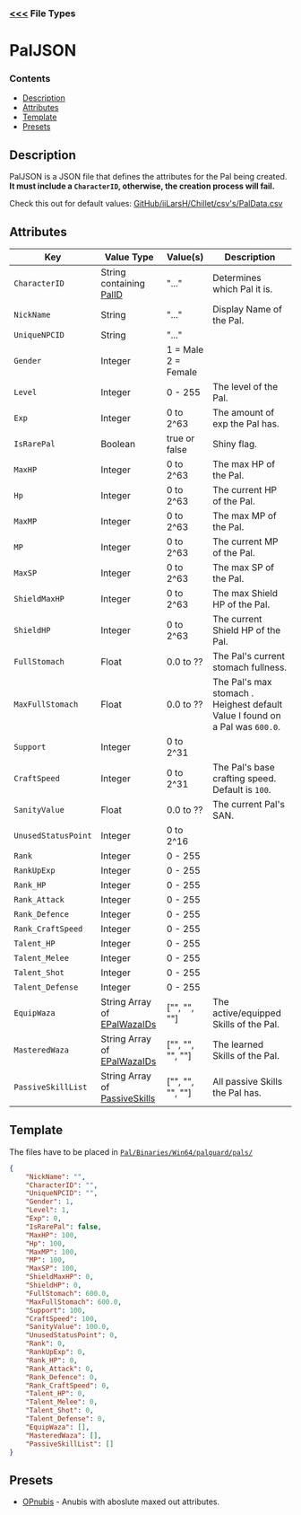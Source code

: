 ### [<<<](README.md) File Types

# PalJSON

### Contents
- [Description](PalJSON.md#description)
- [Attributes](PalJSON.md#attributes)
- [Template](PalJSON.md#template)
- [Presets](PalJSON.md#presets)

## Description
PalJSON is a JSON file that defines the attributes for the Pal being created. **It must include a `CharacterID`, otherwise, the creation process will fail.**

Check this out for default values: [GitHub/iiLarsH/Chillet/csv's/PalData.csv](https://github.com/iiLarsH/Chillet/blob/698b5ea1190177533dc7924f9af9e40ff8ee4776/csv's/PalData.csv)

## Attributes

|Key|Value Type|Value(s)|Description|
|---|----------|--------|-----------|
|`CharacterID`|String containing [PalID](https://pwmodding.wiki/docs/game-data/monster-table)|"..."|Determines which Pal it is.|
|`NickName`|String|"..."|Display Name of the Pal.|
|`UniqueNPCID`|String|"..."||
|`Gender`|Integer|1 = Male<br>2 = Female||
|`Level`|Integer|0 - 255|The level of the Pal.|
|`Exp`|Integer|0 to 2^63|The amount of exp the Pal has.|
|`IsRarePal`|Boolean|true or false|Shiny flag.
|`MaxHP`|Integer|0 to 2^63|The max HP of the Pal.|
|`Hp`|Integer|0 to 2^63|The current HP of the Pal.|
|`MaxMP`|Integer|0 to 2^63|The max MP of the Pal.|
|`MP`|Integer|0 to 2^63|The current MP of the Pal.|
|`MaxSP`|Integer|0 to 2^63|The max SP of the Pal.|
|`ShieldMaxHP`|Integer|0 to 2^63|The max Shield HP of the Pal.|
|`ShieldHP`|Integer|0 to 2^63|The current Shield HP of the Pal.|
|`FullStomach`|Float|0.0 to ??|The Pal's current stomach fullness.|
|`MaxFullStomach`|Float|0.0 to ??|The Pal's max stomach . Heighest default Value I found on a Pal was `600.0`.|
|`Support`|Integer|0 to 2^31||
|`CraftSpeed`|Integer|0 to 2^31|The Pal's base crafting speed. Default is `100`.|
|`SanityValue`|Float|0.0 to ??|The current Pal's SAN.|
|`UnusedStatusPoint`|Integer|0 to 2^16||
|`Rank`|Integer|0 - 255|
|`RankUpExp`|Integer|0 - 255|
|`Rank_HP`|Integer|0 - 255|
|`Rank_Attack`|Integer|0 - 255|
|`Rank_Defence`|Integer|0 - 255|
|`Rank_CraftSpeed`|Integer|0 - 255|
|`Talent_HP`|Integer|0 - 255|
|`Talent_Melee`|Integer|0 - 255|
|`Talent_Shot`|Integer|0 - 255|
|`Talent_Defense`|Integer|0 - 255|
|`EquipWaza`|String Array of [EPalWazaIDs](../IDs/EPalWazaIDs.md)|["", "", ""]|The active/equipped Skills of the Pal.|
|`MasteredWaza`|String Array of [EPalWazaIDs](../IDs/EPalWazaIDs.md)|["", "", "", ""]|The learned Skills of the Pal.|
|`PassiveSkillList`|String Array of [PassiveSkills](../IDs/PassiveSkills.md)|["", "", "", ""]|All passive Skills the Pal has.|


## Template
The files have to be placed in [`Pal/Binaries/Win64/palguard/pals/`](../../README.md#windows)
```json
{
    "NickName": "",
    "CharacterID": "",
    "UniqueNPCID": "",
    "Gender": 1,
    "Level": 1,
    "Exp": 0,
    "IsRarePal": false,
    "MaxHP": 100,
    "Hp": 100,
    "MaxMP": 100,
    "MP": 100,
    "MaxSP": 100,
    "ShieldMaxHP": 0,
    "ShieldHP": 0,
    "FullStomach": 600.0,
    "MaxFullStomach": 600.0,
    "Support": 100,
    "CraftSpeed": 100,
    "SanityValue": 100.0,
    "UnusedStatusPoint": 0,
    "Rank": 0,
    "RankUpExp": 0,
    "Rank_HP": 0,
    "Rank_Attack": 0,
    "Rank_Defence": 0,
    "Rank_CraftSpeed": 0,
    "Talent_HP": 0,
    "Talent_Melee": 0,
    "Talent_Shot": 0,
    "Talent_Defense": 0,
    "EquipWaza": [],
    "MasteredWaza": [],
    "PassiveSkillList": []
}
```

## Presets
* [OPnubis](PalJSON%20Presets/OPnubis.json) - Anubis with aboslute maxed out attributes.